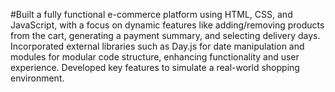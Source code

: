 #Built a fully functional e-commerce platform using HTML, CSS, and JavaScript, with a focus on dynamic features like 
adding/removing products from the cart, generating a payment summary, and selecting delivery days. Incorporated external 
libraries such as Day.js for date manipulation and modules for modular code structure, enhancing functionality and user 
experience. Developed key features to simulate a real-world shopping environment.